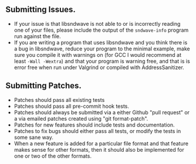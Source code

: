 ## Submitting Issues.

* If your issue is that libsndwave is not able to or is incorrectly reading one
  of your files, please include the output of the `sndwave-info` program run
  against the file.
* If you are writing a program that uses libsndwave and you think there is a bug
  in libsndwave, reduce your program to the minimal example, make sure you compile
  it with warnings on (for GCC I would recommend at least `-Wall -Wextra`) and that
  your program is warning free, and that is is error free when run under Valgrind
  or compiled with AddressSanitizer.

## Submitting Patches.

* Patches should pass all existing tests
* Patches should pass all pre-commit hook tests.
* Patches should always be submitted via a either Github "pull request" or a
  via emailed patches created using "git format-patch".
* Patches for new features should include tests and documentation.
* Patches to fix bugs should either pass all tests, or modify the tests in some
  sane way.
* When a new feature is added for a particular file format and that feature
  makes sense for other formats, then it should also be implemented for one
  or two of the other formats.
